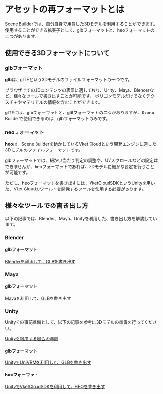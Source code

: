# アセットの再フォーマットとは

Scene Builderでは、自分自身で用意した3Dモデルを利用することができます。
使用することができる拡張子として、glbフォーマットと、heoフォーマットの二つがあります。

## 使用できる3Dフォーマットについて
### glbフォーマット
**glb**は、glTFという3Dモデルのファイルフォーマットの一つです。

ブラウザ上での3Dコンテンツの表示に適しており、Unity、Maya、Blenderなど、様々なツールで書き出すことが可能です。
ポリゴンモデルだけでなくテクスチャやマテリアルの情報を含むことができます。

glTFには、glbフォーマットと、gltfフォーマットの二つがありますが、Scene Builderで使用できるのは、glbフォーマットのみです。

### heoフォーマット
**heo**は、Scene Builderを動かしているVket Cloudという開発エンジンに適した3Dモデルのファイルフォーマットです。

glbフォーマットでは、細かい当たり判定の調整や、UVスクロールなどの設定はできませんが、heoフォーマットであれば、3Dモデルに細かな設定を行うことが可能です。

ただし、heoフォーマットを書き出すには、VketCloudSDKというUnityを用いた、Vket Cloudのワールドを開発するツールを使用する必要があります。

## 様々なツールでの書き出し方
以下の記事では、Blender、Maya、Unityを利用した、書き出し方を解説しています。

### Blender
#### glbフォーマット
[Blenderを利用して、GLBを書き出す](GettingStarted\ReformattingAssets\ExportingGLBUsingBlender.md)

### Maya
#### glbフォーマット
[Mayaを利用して、GLBを書き出す](GettingStarted\ReformattingAssets\ExportingGLBUsingMaya.md)

### Unity
Unityでの事前準備として、以下の記事を参考に3Dモデルの準備を行ってください。

[Unityを利用する場合の準備](GettingStarted\ReformattingAssets\PreparationUnity.md)

#### glbフォーマット
[UnityでUniVRMを利用して、GLBを書き出す](GettingStarted\ReformattingAssets\ExportingGLBUsingUniVRM.md)

#### heoフォーマット
[UnityでVketCloudSDKを利用して、HEOを書き出す](GettingStarted\ReformattingAssets\ExportingHEOUsingVketCloudSDK.md)

